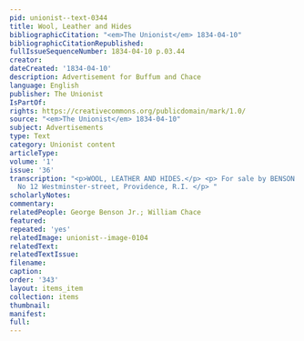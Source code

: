 ```yaml
---
pid: unionist--text-0344
title: Wool, Leather and Hides
bibliographicCitation: "<em>The Unionist</em> 1834-04-10"
bibliographicCitationRepublished: 
fullIssueSequenceNumber: 1834-04-10 p.03.44
creator: 
dateCreated: '1834-04-10'
description: Advertisement for Buffum and Chace
language: English
publisher: The Unionist
IsPartOf: 
rights: https://creativecommons.org/publicdomain/mark/1.0/
source: "<em>The Unionist</em> 1834-04-10"
subject: Advertisements
type: Text
category: Unionist content
articleType: 
volume: '1'
issue: '36'
transcription: "<p>WOOL, LEATHER AND HIDES.</p> <p> For sale by BENSON &amp; CHACE,
  No 12 Westminster-street, Providence, R.I. </p> "
scholarlyNotes: 
commentary: 
relatedPeople: George Benson Jr.; William Chace
featured: 
repeated: 'yes'
relatedImage: unionist--image-0104
relatedText: 
relatedTextIssue: 
filename: 
caption: 
order: '343'
layout: items_item
collection: items
thumbnail: 
manifest: 
full: 
---
```

